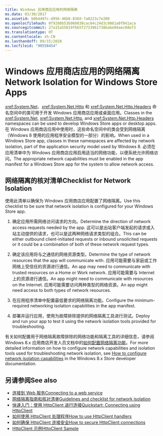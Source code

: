 ```yaml
---
title: Windows 应用商店应用的网络隔离
ms.date: 03/30/2017
ms.assetid: b064497c-d956-46b8-838d-7a0223c7e200
ms.openlocfilehash: 0f9288b53b969838cac64c24d3c9861a0f841aca
ms.sourcegitcommit: 27a15a55019f6b5f2733961738babe94aec0def3
ms.translationtype: HT
ms.contentlocale: zh-CN
ms.lasthandoff: 09/15/2020
ms.locfileid: "90558454"
---
```

# <a name="network-isolation-for-windows-store-apps"></a><span data-ttu-id="e5f69-102">Windows 应用商店应用的网络隔离</span><span class="sxs-lookup"><span data-stu-id="e5f69-102">Network Isolation for Windows Store Apps</span></span>

<span data-ttu-id="e5f69-103"><xref:System.Net>、<xref:System.Net.Http> 和 <xref:System.Net.Http.Headers> 命名空间中的类可用于开发 Windows 应用商店应用或桌面应用。</span><span class="sxs-lookup"><span data-stu-id="e5f69-103">Classes in the <xref:System.Net>, <xref:System.Net.Http>, and <xref:System.Net.Http.Headers> namespaces can be used to develop Windows Store  apps  or desktop apps.</span></span> <span data-ttu-id="e5f69-104">在 Windows 应用商店应用中使用时，这些命名空间中的类会受到网络隔离（Windows 8 使用的应用程序安全模型的一部分）的影响。</span><span class="sxs-lookup"><span data-stu-id="e5f69-104">When used in a Windows Store app, classes in these namespaces are affected by network isolation, part of the application security model used by Windows 8.</span></span> <span data-ttu-id="e5f69-105">必须在应用清单中为 Windows 应用商店应用启用适当的网络功能，以便系统允许网络访问。</span><span class="sxs-lookup"><span data-stu-id="e5f69-105">The appropriate network capabilities must be enabled in the app manifest for a Windows Store app for the system to allow network access.</span></span>  
  
## <a name="checklist-for-network-isolation"></a><span data-ttu-id="e5f69-106">网络隔离的核对清单</span><span class="sxs-lookup"><span data-stu-id="e5f69-106">Checklist for Network Isolation</span></span>  

<span data-ttu-id="e5f69-107">使用此清单以确保为 Windows 应用商店应用配置了网络隔离。</span><span class="sxs-lookup"><span data-stu-id="e5f69-107">Use this checklist to be sure that network isolation is configured for your Windows Store app.</span></span>  
  
1. <span data-ttu-id="e5f69-108">确定应用所需网络访问请求的方向。</span><span class="sxs-lookup"><span data-stu-id="e5f69-108">Determine the direction of network access requests needed by the app.</span></span> <span data-ttu-id="e5f69-109">这可以是出站客户端发起的请求或入站主动提供的请求，也可以是这两种网络请求类型的组合。</span><span class="sxs-lookup"><span data-stu-id="e5f69-109">This can be either outbound client-initiated requests or inbound unsolicited requests or it could be a combination of both of these network request types.</span></span>  
  
2. <span data-ttu-id="e5f69-110">确定该应用将与之通信的网络资源类型。</span><span class="sxs-lookup"><span data-stu-id="e5f69-110">Determine the type of network resources that the app will communicate with.</span></span> <span data-ttu-id="e5f69-111">应用可能需要与家庭或工作网络上受信任的资源进行通信。</span><span class="sxs-lookup"><span data-stu-id="e5f69-111">An app may need to communicate with trusted resources on a Home or Work network.</span></span> <span data-ttu-id="e5f69-112">应用可能需要与 Internet 上的资源进行通信。</span><span class="sxs-lookup"><span data-stu-id="e5f69-112">An app might need to communicate with resources on the Internet.</span></span> <span data-ttu-id="e5f69-113">应用可能需要访问两种类型的网络资源。</span><span class="sxs-lookup"><span data-stu-id="e5f69-113">An app might need access to both types of network resources.</span></span>  
  
3. <span data-ttu-id="e5f69-114">在应用程序清单中配置最低要求的网络隔离功能。</span><span class="sxs-lookup"><span data-stu-id="e5f69-114">Configure the minimum-required networking isolation capabilities in the app manifest.</span></span>  
  
4. <span data-ttu-id="e5f69-115">部署并运行应用，使用为故障排除提供的网络隔离工具进行测试。</span><span class="sxs-lookup"><span data-stu-id="e5f69-115">Deploy and run your app to test it using the network isolation tools provided for troubleshooting.</span></span>  
  
<span data-ttu-id="e5f69-116">有关如何配置用于网络隔离故障排除的网络功能和隔离工具的详细信息，请参阅 Windows 8.x 应用商店开发人员文档中的[如何配置网络隔离功能](/previous-versions/windows/apps/hh770532(v=win.10))。</span><span class="sxs-lookup"><span data-stu-id="e5f69-116">For more detailed information on how to configure network capabilities and isolation tools used for troubleshooting network isolation, see [How to configure network isolation capabilities](/previous-versions/windows/apps/hh770532(v=win.10)) in the Windows 8.x Store developer documentation.</span></span>
  
## <a name="see-also"></a><span data-ttu-id="e5f69-117">另请参阅</span><span class="sxs-lookup"><span data-stu-id="e5f69-117">See also</span></span>

- <span data-ttu-id="e5f69-118">[连接到 Web 服务](/previous-versions/windows/apps/hh761504(v=win.10))</span><span class="sxs-lookup"><span data-stu-id="e5f69-118">[Connecting to a web service](/previous-versions/windows/apps/hh761504(v=win.10))</span></span>
- <span data-ttu-id="e5f69-119">[网络隔离指南和核对清单](/previous-versions/windows/apps/hh770532(v=win.10))</span><span class="sxs-lookup"><span data-stu-id="e5f69-119">[Guidelines and checklist for network isolation](/previous-versions/windows/apps/hh770532(v=win.10))</span></span>
- <span data-ttu-id="e5f69-120">[快速入门：使用 HttpClient 进行连接](/previous-versions/windows/apps/hh781239(v=win.10))</span><span class="sxs-lookup"><span data-stu-id="e5f69-120">[Quickstart: Connecting using HttpClient](/previous-versions/windows/apps/hh781239(v=win.10))</span></span>
- <span data-ttu-id="e5f69-121">[如何使用 HttpClient 处理程序](/previous-versions/windows/apps/hh781241(v=win.10))</span><span class="sxs-lookup"><span data-stu-id="e5f69-121">[How to use HttpClient handlers](/previous-versions/windows/apps/hh781241(v=win.10))</span></span>
- <span data-ttu-id="e5f69-122">[如何确保 HttpClient 连接安全](/previous-versions/windows/apps/hh781240(v=win.10))</span><span class="sxs-lookup"><span data-stu-id="e5f69-122">[How to secure HttpClient connections](/previous-versions/windows/apps/hh781240(v=win.10))</span></span>
- [<span data-ttu-id="e5f69-123">HttpClient 示例</span><span class="sxs-lookup"><span data-stu-id="e5f69-123">HttpClient Sample</span></span>](https://code.msdn.microsoft.com/windowsapps/HttpClient-sample-55700664)
